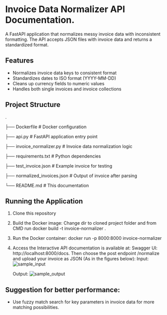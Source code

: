 # Invoice Data Normalizer API Documentation.

A FastAPI application that normalizes messy invoice data with inconsistent formatting. The API accepts JSON files with invoice data and returns a standardized format.

## Features

* Normalizes invoice data keys to consistent format
* Standardizes dates to ISO format (YYYY-MM-DD)
* Cleans up currency fields to numeric values
* Handles both single invoices and invoice collections

## Project Structure
.

├── Dockerfile                # Docker configuration

├── api.py                    # FastAPI application entry point

├── invoice_normalizer.py     # Invoice data normalization logic

├── requirements.txt          # Python dependencies

├── test_invoice.json         # Example invoice for testing

├── normalized_invoices.json  # Output of invoice after parsing

└── README.md                 # This documentation

## Running the Application

1. Clone this repository
2. Build the Docker image:
Change dir to cloned project folder and from CMD run docker build -t invoice-normalizer .
3. Run the Docker container: docker run -p 8000:8000 invoice-normalizer
4. Access the Interactive API documentation is available at: Swagger UI: http://localhost:8000/docs. Then choose the post endpoint /normalize and upload your invoice as JSON
   (As in the figures below):
   Input: ![sample_input](https://github.com/user-attachments/assets/a319052f-2f47-4223-bc23-60df8935d706)



   Output: ![sample_output](https://github.com/user-attachments/assets/85d62a59-5497-4baa-beb2-21ec2204b2b3)


## Suggestion for better performance:

* Use fuzzy match search for key parameters in invoice data for more matching possibilities.
